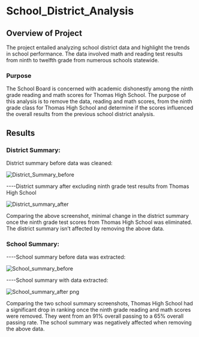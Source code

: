 # School_District_Analysis
## Overview of Project
The project entailed analyzing school district data and highlight the trends in school performance. The data involved math and reading test results from ninth to twelfth grade from numerous schools statewide. 

### Purpose
The School Board is concerned with academic dishonestly among the ninth grade reading and math scores for Thomas High School. The purpose of this analysis is to remove the data, reading and math scores, from the ninth grade class for Thomas High School and determine if the scores influenced the overall results from the previous school district analysis.

## Results

### District Summary:
District summary before data was cleaned:

![District_Summary_before](https://user-images.githubusercontent.com/96746207/159102815-ba8b205a-3229-49ca-917c-6f35b1aaf851.png)

----District summary after excluding ninth grade test results from Thomas High School

![District_summary_after](https://user-images.githubusercontent.com/96746207/159102844-983183c2-5a61-44a2-8ec1-5c82453f99e7.png)


Comparing the above screenshot, minimal change in the district summary once the ninth grade test scores from Thomas High School was eliminated. The district summary isn’t affected by removing the above data.  

### School Summary:
----School summary before data was extracted:
 
![School_summary_before](https://user-images.githubusercontent.com/96746207/159102854-cd76d4e3-b750-4fb3-bfea-9634ab80e519.png)
	
----School summary with data extracted:

![School_summary_after  png](https://user-images.githubusercontent.com/96746207/159102869-c43459ce-213c-4e00-b4ac-f8de64fdafd3.png)

Comparing the two school summary screenshots, Thomas High School had a significant drop in ranking once the ninth grade reading and math scores were removed. They went from an 91% overall passing to a 65% overall passing rate. The school summary was negatively affected when removing the above data. 	

